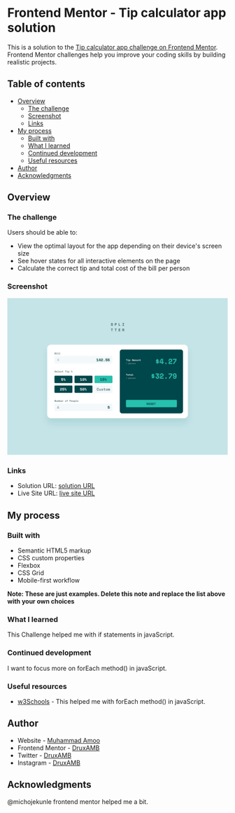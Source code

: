 # Frontend Mentor - Tip calculator app solution

This is a solution to the [Tip calculator app challenge on Frontend Mentor](https://www.frontendmentor.io/challenges/tip-calculator-app-ugJNGbJUX). Frontend Mentor challenges help you improve your coding skills by building realistic projects.

## Table of contents

- [Overview](#overview)
  - [The challenge](#the-challenge)
  - [Screenshot](#screenshot)
  - [Links](#links)
- [My process](#my-process)
  - [Built with](#built-with)
  - [What I learned](#what-i-learned)
  - [Continued development](#continued-development)
  - [Useful resources](#useful-resources)
- [Author](#author)
- [Acknowledgments](#acknowledgments)

## Overview

### The challenge

Users should be able to:

- View the optimal layout for the app depending on their device's screen size
- See hover states for all interactive elements on the page
- Calculate the correct tip and total cost of the bill per person

### Screenshot

![](./screenshot.jpg)

### Links

- Solution URL: [solution URL](https://your-solution-url.com)
- Live Site URL: [live site URL](https://your-live-site-url.com)

## My process

### Built with

- Semantic HTML5 markup
- CSS custom properties
- Flexbox
- CSS Grid
- Mobile-first workflow

**Note: These are just examples. Delete this note and replace the list above with your own choices**

### What I learned

This Challenge helped me with if statements in javaScript.

### Continued development

I want to focus more on forEach method() in javaScript.

### Useful resources

- [w3Schools](https://www.w3schools.com/jsref/jsref_foreach.asp) - This helped me with forEach method() in javaScript.

## Author

- Website - [Muhammad Amoo](https://druxamb.github.io/DruxAMB-Portfolio/)
- Frontend Mentor - [DruxAMB](https://www.frontendmentor.io/profile/DruxAMB)
- Twitter - [DruxAMB](https://www.twitter.com/DruxAMB)
- Instagram - [DruxAMB](https://www.instagram.com/druxamb)

## Acknowledgments

@michojekunle frontend mentor helped me a bit.